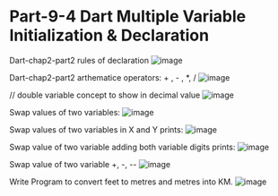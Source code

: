 # Part-9-4 Dart Multiple Variable Initialization & Declaration 
Dart-chap2-part2  rules of declaration
![image](https://user-images.githubusercontent.com/53869097/220052544-881022b4-7501-4459-981c-5eeed1d4bbdc.png)

Dart-chap2-part2 arthematice operators: + , - , *, /
![image](https://user-images.githubusercontent.com/53869097/220058780-ff071e3c-57eb-42d0-8893-e3723fe6f75d.png)

 // double variable concept to show in decimal value
![image](https://user-images.githubusercontent.com/53869097/220059656-92b88032-c940-47b6-9ab3-a6317667ae11.png)

Swap values of two variables:
![image](https://user-images.githubusercontent.com/53869097/220096570-f9884493-55ae-4db6-9f08-aa3214147d5b.png)

Swap values of two variables in X and Y prints:
![image](https://user-images.githubusercontent.com/53869097/220316135-37c87509-2c15-4a9c-9551-6e7d06aae40f.png)

Swap value of two variable adding both variable digits prints:
![image](https://user-images.githubusercontent.com/53869097/221191745-69c6cac1-cd09-45a6-a325-060c1821292a.png)

Swap value of two variable +, -, --
![image](https://user-images.githubusercontent.com/53869097/221209691-33ce4ff4-b64c-4802-8f5f-0ed95ebff584.png)

Write Program to convert feet to metres and metres into KM.
![image](https://user-images.githubusercontent.com/53869097/221352425-02a9e190-a974-4ab2-ba1b-0ea19982b788.png)
